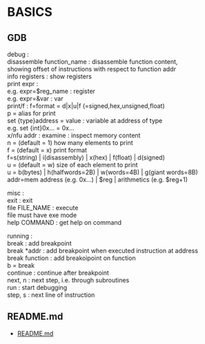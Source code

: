 # BASICS

## GDB  
  
  
  
debug :   
disassemble function_name : disassemble function content,  
showing offset of instructions with respect to function addr  
info registers : show registers  
print expr	:   
	e.g. expr=$reg_name		: register  
	e.g. expr=&var		: var   
print/f 		: f=format = d|x|u|f (=signed,hex,unsigned,float)  
p		= alias for print  
set {type}address = value : variable at address of type  
	e.g. set {int}0x… = 0x…  
x/nfu addr	: examine : inspect memory content  
		n = (default = 1) how many elements to print  
		f = (default = x) print format  
		f=s(string) | i(disassembly) | x(hex) | f(float) | d(signed)  
		u = (default = w) size of each element to print  
		u = b(bytes) | h(halfwords=2B) | w(words=4B) | g(giant words=8B)  
		addr=mem address (e.g. 0x…) | $reg | arithmetics (e.g. $reg+1)  
  
misc :   
exit		: exit  
file FILE_NAME : execute  
	file must have exe mode  
help COMMAND	: get help on command  
  
running :   
break		: add breakpoint  
break *addr	: add breakpoint when executed instruction at address  
break function : add breakoìpoint on function  
b		= break  
continue	: continue after breakpoint  
next, n		: next step, i.e. through subroutines  
run		: start debugging  
step, s		: next line of instruction  

## README.md  
*	[README.md](./README.md)  


